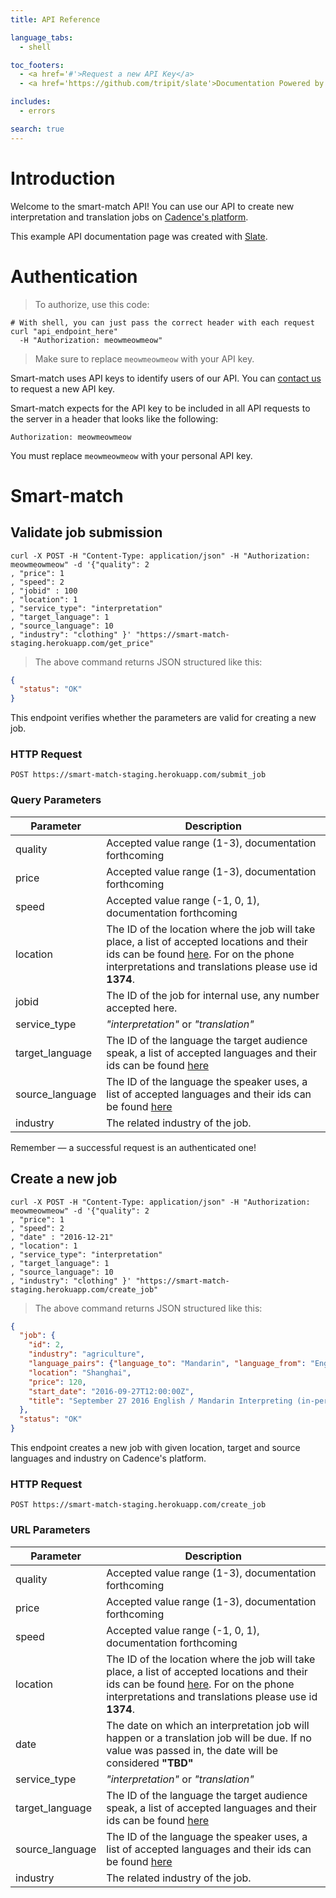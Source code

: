 ```yaml
---
title: API Reference

language_tabs:
  - shell

toc_footers:
  - <a href='#'>Request a new API Key</a>
  - <a href='https://github.com/tripit/slate'>Documentation Powered by Slate</a>

includes:
  - errors

search: true
---
```


# Introduction

Welcome to the smart-match API! You can use our API to create new interpretation and translation jobs on [Cadence's platform](https://www.talkbusinessanywhere.com).

This example API documentation page was created with [Slate](https://github.com/tripit/slate).

# Authentication

> To authorize, use this code:

```shell
# With shell, you can just pass the correct header with each request
curl "api_endpoint_here"
  -H "Authorization: meowmeowmeow"
```

> Make sure to replace `meowmeowmeow` with your API key.

Smart-match uses API keys to identify users of our API. You can [contact us](http://support.talkbusinessanywhere.com/) to request a new API key.

Smart-match expects for the API key to be included in all API requests to the server in a header that looks like the following:

`Authorization: meowmeowmeow`

<aside class="notice">
You must replace <code>meowmeowmeow</code> with your personal API key.
</aside>

# Smart-match

## Validate job submission

```shell
curl -X POST -H "Content-Type: application/json" -H "Authorization: meowmeowmeow" -d '{"quality": 2
, "price": 1
, "speed": 2
, "jobid" : 100
, "location": 1
, "service_type": "interpretation"
, "target_language": 1
, "source_language": 10
, "industry": "clothing" }' "https://smart-match-staging.herokuapp.com/get_price"
```

> The above command returns JSON structured like this:

```json
{
  "status": "OK"
}
```

This endpoint verifies whether the parameters are valid for creating a new job.

### HTTP Request

`POST https://smart-match-staging.herokuapp.com/submit_job`

### Query Parameters

Parameter | Description
--------- | -----------
quality | Accepted value range (1-3), documentation forthcoming
price | Accepted value range (1-3), documentation forthcoming
speed | Accepted value range (-1, 0, 1), documentation forthcoming
location | The ID of the location where the job will take place, a list of accepted locations and their ids can be found [here](https://www.talkbusinessanywhere.com/api/v1/locations). For on the phone interpretations and translations please use id **1374**.
jobid | The ID of the job for internal use, any number accepted here.
service_type | *"interpretation"* or *"translation"*
target_language | The ID of the language the target audience speak, a list of accepted languages and their ids can be found [here](https://www.talkbusinessanywhere.com/api/v1/languages)
source_language | The ID of the language the speaker uses, a list of accepted languages and their ids can be found [here](https://www.talkbusinessanywhere.com/api/v1/languages)
industry | The related industry of the job.

<aside class="success">
Remember — a successful request is an authenticated one!
</aside>

## Create a new job

```shell
curl -X POST -H "Content-Type: application/json" -H "Authorization: meowmeowmeow" -d '{"quality": 2
, "price": 1
, "speed": 2
, "date" : "2016-12-21"
, "location": 1
, "service_type": "interpretation"
, "target_language": 1
, "source_language": 10
, "industry": "clothing" }' "https://smart-match-staging.herokuapp.com/create_job"
```

> The above command returns JSON structured like this:

```json
{
  "job": {
    "id": 2,
    "industry": "agriculture",
    "language_pairs": {"language_to": "Mandarin", "language_from": "English"},
    "location": "Shanghai",
    "price": 120,
    "start_date": "2016-09-27T12:00:00Z",
    "title": "September 27 2016 English / Mandarin Interpreting (in-person) in Shanghai for Agriculture"
  },
  "status": "OK"
}
```

This endpoint creates a new job with given location, target and source languages and industry on Cadence's platform.

### HTTP Request

`POST https://smart-match-staging.herokuapp.com/create_job`

### URL Parameters

Parameter | Description
--------- | -----------
quality | Accepted value range (1-3), documentation forthcoming
price | Accepted value range (1-3), documentation forthcoming
speed | Accepted value range (-1, 0, 1), documentation forthcoming
location | The ID of the location where the job will take place, a list of accepted locations and their ids can be found [here](https://www.talkbusinessanywhere.com/api/v1/locations). For on the phone interpretations and translations please use id **1374**.
date | The date on which an interpretation job will happen or a translation job will be due. If no value was passed in, the date will be considered **"TBD"**
service_type | *"interpretation"* or *"translation"*
target_language | The ID of the language the target audience speak, a list of accepted languages and their ids can be found [here](https://www.talkbusinessanywhere.com/api/v1/languages)
source_language | The ID of the language the speaker uses, a list of accepted languages and their ids can be found [here](https://www.talkbusinessanywhere.com/api/v1/languages)
industry | The related industry of the job.

